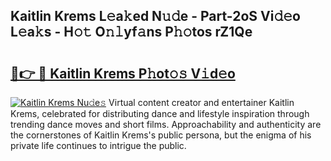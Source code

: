 ## Kaitlin Krems L𝚎a𝚔ed N𝚞𝚍e - Part-2oS Vi𝚍𝚎o L𝚎a𝚔s - H𝚘𝚝 O𝚗𝚕yf𝚊ns P𝚑𝚘tos rZ1Qe

# <h2><a href="http://kfcfce.oniu.top/?m=Kaitlin+Krems">🔗👉 🔴 Kaitlin Krems P𝚑ot𝚘𝚜 V𝚒d𝚎o</a></h2>

[![Kaitlin Krems Nu𝚍e𝚜](https://i.imgur.com/0qMVB7G.gif)](http://kfcfce.oniu.top/?m=Kaitlin+Krems)
Virtual content creator and entertainer Kaitlin Krems, celebrated for distributing dance and lifestyle inspiration through trending dance moves and short films. Approachability and authenticity are the cornerstones of Kaitlin Krems's public persona, but the enigma of his private life continues to intrigue the public.  
